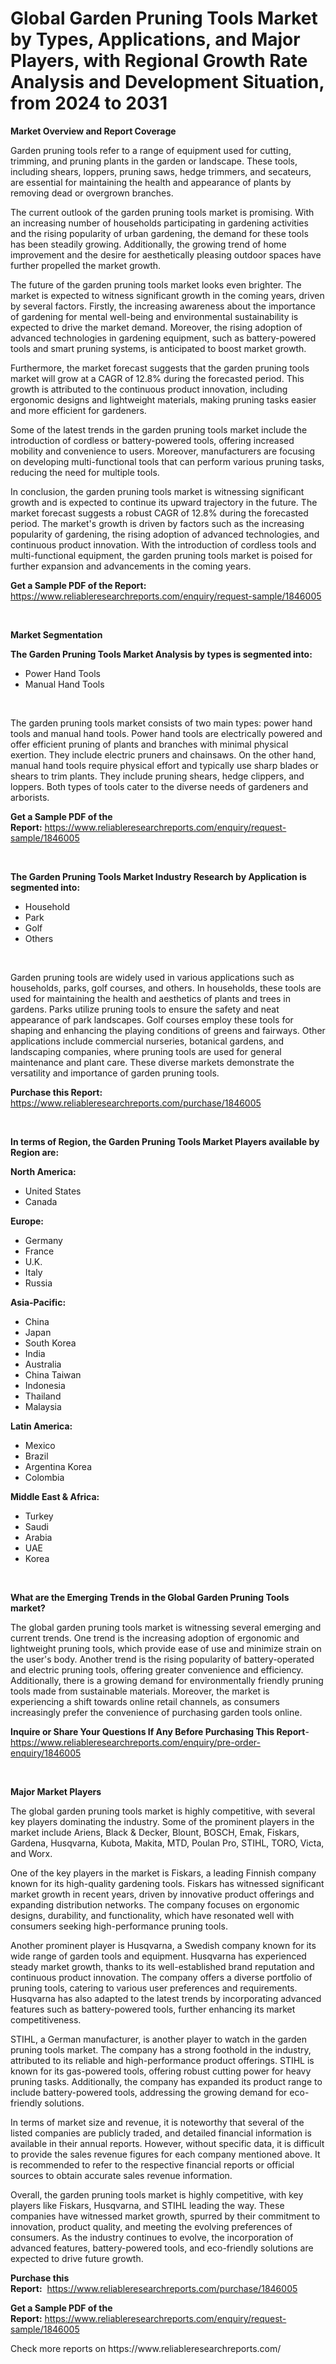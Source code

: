 <p><h1>Global Garden Pruning Tools Market by Types, Applications, and Major Players, with Regional Growth Rate Analysis and Development Situation, from 2024 to 2031</h1></p><p><strong>Market Overview and Report Coverage</strong></p>
<p><p>Garden pruning tools refer to a range of equipment used for cutting, trimming, and pruning plants in the garden or landscape. These tools, including shears, loppers, pruning saws, hedge trimmers, and secateurs, are essential for maintaining the health and appearance of plants by removing dead or overgrown branches.</p><p>The current outlook of the garden pruning tools market is promising. With an increasing number of households participating in gardening activities and the rising popularity of urban gardening, the demand for these tools has been steadily growing. Additionally, the growing trend of home improvement and the desire for aesthetically pleasing outdoor spaces have further propelled the market growth.</p><p>The future of the garden pruning tools market looks even brighter. The market is expected to witness significant growth in the coming years, driven by several factors. Firstly, the increasing awareness about the importance of gardening for mental well-being and environmental sustainability is expected to drive the market demand. Moreover, the rising adoption of advanced technologies in gardening equipment, such as battery-powered tools and smart pruning systems, is anticipated to boost market growth.</p><p>Furthermore, the market forecast suggests that the garden pruning tools market will grow at a CAGR of 12.8% during the forecasted period. This growth is attributed to the continuous product innovation, including ergonomic designs and lightweight materials, making pruning tasks easier and more efficient for gardeners.</p><p>Some of the latest trends in the garden pruning tools market include the introduction of cordless or battery-powered tools, offering increased mobility and convenience to users. Moreover, manufacturers are focusing on developing multi-functional tools that can perform various pruning tasks, reducing the need for multiple tools.</p><p>In conclusion, the garden pruning tools market is witnessing significant growth and is expected to continue its upward trajectory in the future. The market forecast suggests a robust CAGR of 12.8% during the forecasted period. The market's growth is driven by factors such as the increasing popularity of gardening, the rising adoption of advanced technologies, and continuous product innovation. With the introduction of cordless tools and multi-functional equipment, the garden pruning tools market is poised for further expansion and advancements in the coming years.</p></p>
<p><strong>Get a Sample PDF of the Report:</strong> <a href="https://www.reliableresearchreports.com/enquiry/request-sample/1846005">https://www.reliableresearchreports.com/enquiry/request-sample/1846005</a></p>
<p>&nbsp;</p>
<p><strong>Market Segmentation</strong></p>
<p><strong>The Garden Pruning Tools Market Analysis by types is segmented into:</strong></p>
<p><ul><li>Power Hand Tools</li><li>Manual Hand Tools</li></ul></p>
<p>&nbsp;</p>
<p><p>The garden pruning tools market consists of two main types: power hand tools and manual hand tools. Power hand tools are electrically powered and offer efficient pruning of plants and branches with minimal physical exertion. They include electric pruners and chainsaws. On the other hand, manual hand tools require physical effort and typically use sharp blades or shears to trim plants. They include pruning shears, hedge clippers, and loppers. Both types of tools cater to the diverse needs of gardeners and arborists.</p></p>
<p><strong>Get a Sample PDF of the Report:</strong>&nbsp;<a href="https://www.reliableresearchreports.com/enquiry/request-sample/1846005">https://www.reliableresearchreports.com/enquiry/request-sample/1846005</a></p>
<p>&nbsp;</p>
<p><strong>The Garden Pruning Tools Market Industry Research by Application is segmented into:</strong></p>
<p><ul><li>Household</li><li>Park</li><li>Golf</li><li>Others</li></ul></p>
<p>&nbsp;</p>
<p><p>Garden pruning tools are widely used in various applications such as households, parks, golf courses, and others. In households, these tools are used for maintaining the health and aesthetics of plants and trees in gardens. Parks utilize pruning tools to ensure the safety and neat appearance of park landscapes. Golf courses employ these tools for shaping and enhancing the playing conditions of greens and fairways. Other applications include commercial nurseries, botanical gardens, and landscaping companies, where pruning tools are used for general maintenance and plant care. These diverse markets demonstrate the versatility and importance of garden pruning tools.</p></p>
<p><strong>Purchase this Report:</strong>&nbsp; <a href="https://www.reliableresearchreports.com/purchase/1846005">https://www.reliableresearchreports.com/purchase/1846005</a></p>
<p>&nbsp;</p>
<p><strong>In terms of Region, the Garden Pruning Tools Market Players available by Region are:</strong></p>
<p>
    <p> <strong> North America: </strong>
        <ul>
            <li>United States</li>
            <li>Canada</li>
        </ul>
        </p> 
    <p> <strong> Europe: </strong>
        <ul>
            <li>Germany</li>
            <li>France</li>
            <li>U.K.</li>
            <li>Italy</li>
            <li>Russia</li>
        </ul>
        </p> 
    <p> <strong> Asia-Pacific: </strong>
        <ul>
            <li>China</li>
            <li>Japan</li>
            <li>South Korea</li>
            <li>India</li>
            <li>Australia</li>
            <li>China Taiwan</li>
            <li>Indonesia</li>
            <li>Thailand</li>
            <li>Malaysia</li>
        </ul>
        </p> 
    <p> <strong> Latin America: </strong>
        <ul>
            <li>Mexico</li>
            <li>Brazil</li>
            <li>Argentina Korea</li>
            <li>Colombia</li>
        </ul>
        </p> 
    <p> <strong> Middle East & Africa: </strong>
        <ul>
            <li>Turkey</li>
            <li>Saudi</li>
            <li>Arabia</li>
            <li>UAE</li>
            <li>Korea</li>
        </ul>
    </p>
    </p>
<p>&nbsp;</p>
<p><strong>What are the Emerging Trends in the Global Garden Pruning Tools market?</strong></p>
<p><p>The global garden pruning tools market is witnessing several emerging and current trends. One trend is the increasing adoption of ergonomic and lightweight pruning tools, which provide ease of use and minimize strain on the user's body. Another trend is the rising popularity of battery-operated and electric pruning tools, offering greater convenience and efficiency. Additionally, there is a growing demand for environmentally friendly pruning tools made from sustainable materials. Moreover, the market is experiencing a shift towards online retail channels, as consumers increasingly prefer the convenience of purchasing garden tools online.</p></p>
<p><strong>Inquire or Share Your Questions If Any Before Purchasing This Report</strong>- <a href="https://www.reliableresearchreports.com/enquiry/pre-order-enquiry/1846005">https://www.reliableresearchreports.com/enquiry/pre-order-enquiry/1846005</a></p>
<p>&nbsp;</p>
<p><strong>Major Market Players</strong></p>
<p><p>The global garden pruning tools market is highly competitive, with several key players dominating the industry. Some of the prominent players in the market include Ariens, Black & Decker, Blount, BOSCH, Emak, Fiskars, Gardena, Husqvarna, Kubota, Makita, MTD, Poulan Pro, STIHL, TORO, Victa, and Worx.</p><p>One of the key players in the market is Fiskars, a leading Finnish company known for its high-quality gardening tools. Fiskars has witnessed significant market growth in recent years, driven by innovative product offerings and expanding distribution networks. The company focuses on ergonomic designs, durability, and functionality, which have resonated well with consumers seeking high-performance pruning tools.</p><p>Another prominent player is Husqvarna, a Swedish company known for its wide range of garden tools and equipment. Husqvarna has experienced steady market growth, thanks to its well-established brand reputation and continuous product innovation. The company offers a diverse portfolio of pruning tools, catering to various user preferences and requirements. Husqvarna has also adapted to the latest trends by incorporating advanced features such as battery-powered tools, further enhancing its market competitiveness.</p><p>STIHL, a German manufacturer, is another player to watch in the garden pruning tools market. The company has a strong foothold in the industry, attributed to its reliable and high-performance product offerings. STIHL is known for its gas-powered tools, offering robust cutting power for heavy pruning tasks. Additionally, the company has expanded its product range to include battery-powered tools, addressing the growing demand for eco-friendly solutions.</p><p>In terms of market size and revenue, it is noteworthy that several of the listed companies are publicly traded, and detailed financial information is available in their annual reports. However, without specific data, it is difficult to provide the sales revenue figures for each company mentioned above. It is recommended to refer to the respective financial reports or official sources to obtain accurate sales revenue information.</p><p>Overall, the garden pruning tools market is highly competitive, with key players like Fiskars, Husqvarna, and STIHL leading the way. These companies have witnessed market growth, spurred by their commitment to innovation, product quality, and meeting the evolving preferences of consumers. As the industry continues to evolve, the incorporation of advanced features, battery-powered tools, and eco-friendly solutions are expected to drive future growth.</p></p>
<p><strong>Purchase this Report:</strong>&nbsp;&nbsp;<a href="https://www.reliableresearchreports.com/purchase/1846005">https://www.reliableresearchreports.com/purchase/1846005</a></p>
<p></p>
<p><strong>Get a Sample PDF of the Report:</strong>&nbsp;<a href="https://www.reliableresearchreports.com/enquiry/request-sample/1846005">https://www.reliableresearchreports.com/enquiry/request-sample/1846005</a></p>
<p>Check more reports on https://www.reliableresearchreports.com/</p>